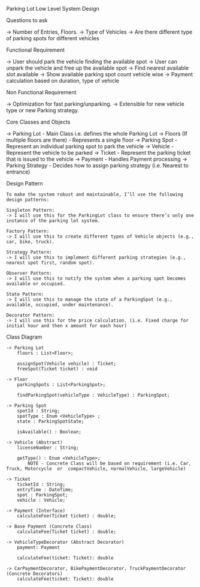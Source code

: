 Parking Lot Low Level System Design


Questions to ask 

-> Number of Entries, Floors.
-> Type of Vehicles
-> Are there different type of parking spots for different vehicles


Functional Requirement

-> User should park the vehicle finding the available spot
-> User can unpark the vehicle and free up the available spot
-> Find nearest available slot available
-> Show available parking spot count vehicle wise
-> Payment calculation based on duration, type of vehicle

Non Functional Requirement

-> Optimization for fast parking/unparking.
-> Extensible for new vehicle type or new Parking strategy.


Core Classes and Objects


-> Parking Lot  -  Main Class i.e. defines the whole Parking Lot
-> Floors (If multiple floors are there)  -  Represents a single floor 
-> Parking Spot   -   Represent an individual parking spot to park the vehicle
-> Vehicle  -   Represent the vehicle to be parked
-> Ticket  -  Represent the parking ticket that is issued to the vehicle
-> Payment -  Handles Payment processing
-> Parking Strategy   -   Decides how to assign parking strategy (i.e. Nearest to entrance)


Design Pattern 

    To make the system robust and maintainable, I’ll use the following design patterns:

	Singleton Pattern:
	-> I will use this for the ParkingLot class to ensure there’s only one instance of the parking lot system.

	Factory Pattern:
	-> I will use this to create different types of Vehicle objects (e.g., car, bike, truck).

	Strategy Pattern:
	-> I will use this to implement different parking strategies (e.g., nearest spot first, random spot).

	Observer Pattern:
	-> I will use this to notify the system when a parking spot becomes available or occupied.

	State Pattern:
	-> I will use this to manage the state of a ParkingSpot (e.g., available, occupied, under maintenance).

	Decorator Pattern:
	-> I will use this for the price calculation. (i.e. Fixed charge for initial hour and then x amount for each hour)


Class Diagram
	
	-> Parking Lot
		floors : List<Floor>;

		assignSpot(Vehicle vehicle) : Ticket;
		freeSpot(Ticket ticket) : void

	-> Floor
		parkingSpots : List<ParkingSpot>;

		findParkingSpot(vehicleType : VehicleType) : ParkingSpot;

	-> Parking Spot
		spotId : String;
		spotType : Enum <VehicleType> ;
		state : ParkingSpotState;

		isAvailable() : Boolean;

	-> Vehicle (Abstract)
		licenseNumber : String;
		
		getType() : Enum <VehicleType>;
			NOTE - Concrete Class will be based on requirement (i.e. Car, Truck, Motorcycle  or  compactVehicle, normalVehicle, largeVehicle)
	
	-> Ticket
		ticketId : String;
		entryTime : DateTime;
		spot : ParkingSpot;
		vehicle : Vehicle;

	-> Payment (Interface)
		calculateFee(Ticket ticket) : double;

	-> Base Payment (Concrete Class) 
		calculateFee(Ticket ticket) : double;

	-> VehicleTypeDecorator (Abstract Decorator)
   		payment: Payment

		calculateFee(ticket: Ticket): double

	-> CarPaymentDecorator, BikePaymentDecorator, TruckPaymentDecorator (Concrete Decorators)
   		calculateFee(ticket: Ticket): double
		
		


		
		
		
